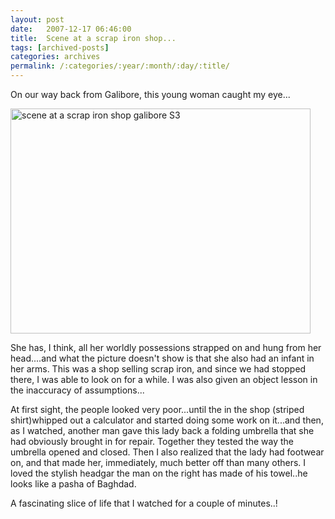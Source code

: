```yaml
---
layout: post
date:	2007-12-17 06:46:00
title:  Scene at a scrap iron shop...
tags: [archived-posts]
categories: archives
permalink: /:categories/:year/:month/:day/:title/
---
```

On our way back from Galibore, this young woman caught my eye...

<a href="http://www.flickr.com/photos/20401428@N08/2114646333/" title="scene at a scrap iron shop galibore S3 by pctrsglr, on Flickr"><img src="http://farm3.static.flickr.com/2185/2114646333_eb1baf1a41_o.jpg" width="480" height="360" alt="scene at a scrap iron shop galibore S3" /></a>


She has, I think, all her worldly possessions strapped on and hung from her head....and what the picture doesn't show is that she also had an infant in her arms.  This was a shop selling scrap iron, and since we had stopped there, I was able to look on for a while. I was also given an object lesson in the inaccuracy of assumptions...

At first sight, the people looked very poor...until the  in the shop (striped shirt)whipped out a calculator and started doing some work on it...and then, as I watched, another man gave this lady back a folding umbrella that she had obviously brought in for repair. Together they tested the way the umbrella opened and closed. Then I also realized that the lady had footwear on, and that made her, immediately, much better off than many others. I loved the stylish headgar the man on the right has made of his towel..he looks like a pasha of Baghdad.

A fascinating slice of life that I watched for a couple of minutes..!
